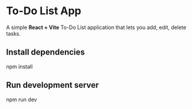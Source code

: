 # To-Do List App

A simple **React + Vite** To-Do List application that lets you add, edit, delete tasks.

## Install dependencies

npm install

## Run development server

npm run dev

